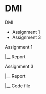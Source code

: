 # DMI
DMI
 - Assignment 1
 - Assignment 3
 
 Assignment 1
 
|__ Report

Assignment 3

|__ Report

|__ Code file
